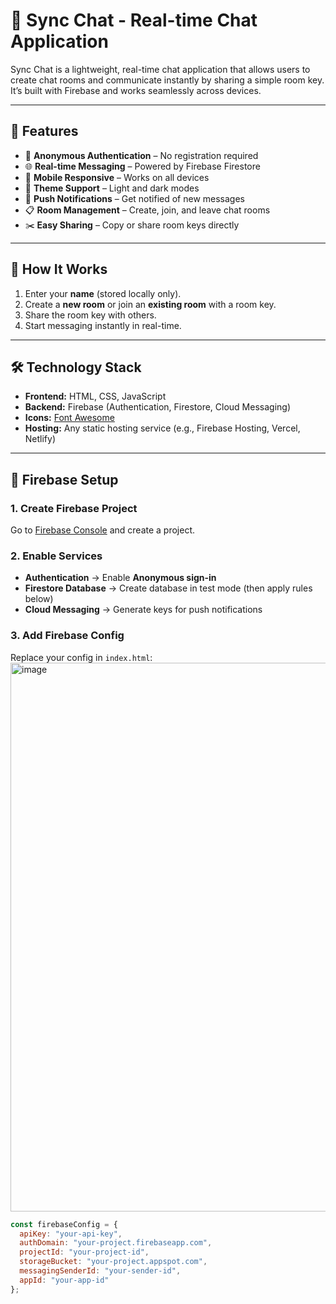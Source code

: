 # 💬 Sync Chat - Real-time Chat Application

Sync Chat is a lightweight, real-time chat application that allows users to create chat rooms and communicate instantly by sharing a simple room key.  
It’s built with Firebase and works seamlessly across devices.

---

## 🚀 Features
- 🔐 **Anonymous Authentication** – No registration required  
- 🌐 **Real-time Messaging** – Powered by Firebase Firestore  
- 📱 **Mobile Responsive** – Works on all devices  
- 🎨 **Theme Support** – Light and dark modes  
- 🔔 **Push Notifications** – Get notified of new messages  
- 📋 **Room Management** – Create, join, and leave chat rooms  
- ✂️ **Easy Sharing** – Copy or share room keys directly  

---

## 📖 How It Works
1. Enter your **name** (stored locally only).  
2. Create a **new room** or join an **existing room** with a room key.  
3. Share the room key with others.  
4. Start messaging instantly in real-time.  

---

## 🛠️ Technology Stack
- **Frontend:** HTML, CSS, JavaScript  
- **Backend:** Firebase (Authentication, Firestore, Cloud Messaging)  
- **Icons:** [Font Awesome](https://fontawesome.com/)  
- **Hosting:** Any static hosting service (e.g., Firebase Hosting, Vercel, Netlify)  

---

## 🔧 Firebase Setup

### 1. Create Firebase Project
Go to [Firebase Console](https://console.firebase.google.com/) and create a project.

### 2. Enable Services
- **Authentication** → Enable **Anonymous sign-in**  
- **Firestore Database** → Create database in test mode (then apply rules below)  
- **Cloud Messaging** → Generate keys for push notifications  

### 3. Add Firebase Config
Replace your config in `index.html`:
<img width="1879" height="878" alt="image" src="https://github.com/user-attachments/assets/c888e8dc-2073-4297-8cb4-9e0626f0717e" />

```javascript
const firebaseConfig = {
  apiKey: "your-api-key",
  authDomain: "your-project.firebaseapp.com",
  projectId: "your-project-id",
  storageBucket: "your-project.appspot.com",
  messagingSenderId: "your-sender-id",
  appId: "your-app-id"
};


